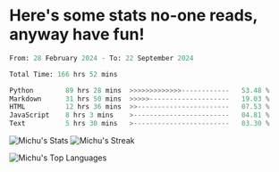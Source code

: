 <h1>Here's some stats no-one reads, anyway have fun!</h1>

<!--START_SECTION:waka-->

```python
From: 28 February 2024 - To: 22 September 2024

Total Time: 166 hrs 52 mins

Python        89 hrs 28 mins  >>>>>>>>>>>>>------------   53.48 %
Markdown      31 hrs 50 mins  >>>>>--------------------   19.03 %
HTML          12 hrs 36 mins  >>-----------------------   07.53 %
JavaScript    8 hrs 3 mins    >------------------------   04.81 %
Text          5 hrs 30 mins   >------------------------   03.30 %
```

<!--END_SECTION:waka-->

![Michu's Stats](https://github-readme-stats.vercel.app/api?username=MichalDakowicz&theme=nord&show_icons=true&hide_border=true&count_private=true&card_width=500px) ![Michu's Streak](https://github-readme-streak-stats.herokuapp.com/?user=MichalDakowicz&theme=nord&hide_border=true&card_width=500px) 

![Michu's Top Languages](https://github-readme-stats.vercel.app/api/top-langs/?username=MichalDakowicz&theme=nord&show_icons=true&hide_border=true&layout=compact&card_width=1000px)
